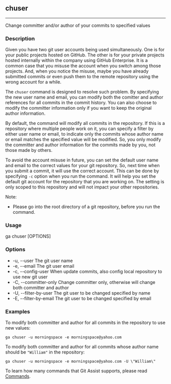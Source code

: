 ## chuser

---

Change committer and/or author of your commits to specified values

### Description

Given you have two git user accounts being used simultaneously. One is for your public projects hosted on GitHub. The other is for your private projects hosted internally within the company using GitHub Enterprise. It is a common case that you misuse the account when you switch among those projects. And, when you notice the misuse, maybe you have already submitted commits or even push them to the remote repository using the wrong account for a while.

The `chuser` command is designed to resolve such problem. By specifying the new user name and email, you can modify both the comitter and author references for all commits in the commit history. You can also choose to modify the committer information only if you want to keep the original author information.

By default, the command will modify all commits in the repository. If this is a repository where multiple people work on it, you can specify a filter by either user name or email, to indicate only the commits whose author name or email matches the specified value will be modified. So, you only modify the committer and author information for the commits made by you, not those made by others.

To avoid the account misuse in future, you can set the default user name and email to the correct values for your git repository. So, next time when you submit a commit, it will use the correct account. This can be done by specifying `-c` option when you run the command. It will help you set the default git account for the repository that you are working on. The setting is only scoped to this repository and will not impact your other repositories.

Note:
* Please go into the root directory of a git repository, before you run the command.

### Usage

ga chuser [OPTIONS]

### Options

* -u, --user            The git user name
* -e, --email           The git user email
* -c, --config-user     When update commits, also config local repository to use new git user
* -C, --committer-only  Change committer only, otherwise will change both committer and author
* -U, --filter-by-user  The git user to be changed specified by name
* -E, --filter-by-email The git user to be changed specified by email

### Examples

To modify both committer and author for all commits in the repository to use new values:
```shell
ga chuser -u morningspace -e morningspace@yahoo.com
```

To modify both committer and author for all commits whose author name should be `"William"` in the repository:
```shell
ga chuser -u morningspace -e morningspace@yahoo.com -U \"William\"
```

To learn how many commands that Git Assist supports, please read [Commands](commands.md).